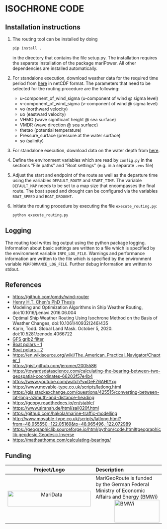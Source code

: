 # ISOCHRONE CODE

## Installation instructions

1. The routing tool can be installed by doing

   ```sh
   pip install .
   ```

   in the directory that contains the file setup.py.
   The installation requires the separate installation of the package mariPower.
   All other dependencies are installed automatically.
1. For standalone execution, download weather data for the required time period from [here](https://maridata.dev.52north.org/EnvDataAPI/) in netCDF format.
   The parameters that need to be selected for the routing procedure are the following:
   - u-component_of_wind_sigma (u-component of wind @ sigma level)
   - v-component_of_wind_sigma (v-component of wind @ sigma level)
   - vo (northward velocity)
   - uo (eastward velocity)
   - VHMO (wave significant height @ sea surface)
   - VMDR (wave direction @ sea surface)
   - thetao (potential temperature)
   - Pressure_surface (pressure at the water surface)
   - so (salinity)
1. For standalone execution, download data on the water depth from [here](https://www.ngdc.noaa.gov/thredds/catalog/global/ETOPO2022/30s/30s_bed_elev_netcdf/catalog.html?dataset=globalDatasetScan/ETOPO2022/30s/30s_bed_elev_netcdf/ETOPO_2022_v1_30s_N90W180_bed.nc).
1. Define the environment variables which are read by `config.py` in the sections "File paths" and "Boat settings" (e.g. in a separate `.env` file)
1. Adjust the start and endpoint of the route as well as the departure time using the variables `DEFAULT_ROUTE` and `START_TIME`.
   The variable `DEFAULT_MAP` needs to be set to a map size that encompasses the final route.
   The boat speed and drought can be configured via the variables `BOAT_SPEED` and `BOAT_DROUGHT`.
1. Initiate the routing procedure by executing the file `execute_routing.py`:

   ```sh
   python execute_routing.py
   ```

## Logging

The routing tool writes log output using the python package logging.
Information about basic settings are written to a file which is specified by the environment variable `INFO_LOG_FILE`. Warnings and performance information are written to the file which is specified by the environment variable `PERFORMANCE_LOG_FILE`.
Further debug information are written to stdout.

## References

- <https://github.com/omdv/wind-router>
- [Henry H.T. Chen's PhD Thesis](http://resolver.tudelft.nl/uuid:a6112879-4298-40a6-91c7-d9a431a674c7)
- Modeling and Optimization Algorithms in Ship Weather Routing, doi:10.1016/j.enavi.2016.06.004
- Optimal Ship Weather Routing Using Isochrone Method on the Basis of Weather Changes, doi:10.1061/40932(246)435
- Karin, Todd. Global Land Mask. October 5, 2020. doi:10.5281/zenodo.4066722
- [GFS grib2 filter](https://nomads.ncep.noaa.gov/)
- [Boat polars - 1](https://jieter.github.io/orc-data/site/)
- [Boat polars - 2](https://l-36.com/polar_polars.php)
- <https://en.wikisource.org/wiki/The_American_Practical_Navigator/Chapter_1>
- <https://gist.github.com/jeromer/2005586>
- <https://towardsdatascience.com/calculating-the-bearing-between-two-geospatial-coordinates-66203f57e4b4>
- <https://www.youtube.com/watch?v=DeFZ6AHtYxg>
- <https://www.movable-type.co.uk/scripts/latlong.html>
- <https://gis.stackexchange.com/questions/425515/converting-between-lat-long-azimuth-and-distance-heading>
- <https://geopy.readthedocs.io/en/stable/>
- <https://www.siranah.de/html/sail020f.html>
- <https://github.com/hakola/marine-traffic-modelling>
- <http://www.movable-type.co.uk/scripts/latlong.html?from=48.955550,-122.05169&to=48.965496,-122.072989>
- <https://geographiclib.sourceforge.io/html/python/code.html#geographiclib.geodesic.Geodesic.Inverse>
- <https://mathsathome.com/calculating-bearings/>

## Funding

| Project/Logo | Description |
| :-------------: | :------------- |
| [<img alt="MariData" align="middle" width="267" height="50" src="https://52north.org/delivery/MariData/img/maridata_logo.png"/>](https://www.maridata.org/) | MariGeoRoute is funded by the German Federal Ministry of Economic Affairs and Energy (BMWi)[<img alt="BMWi" align="middle" width="144" height="72" src="https://52north.org/delivery/MariData/img/bmwi_logo_en.png" style="float:right"/>](https://www.bmvi.de/) |
